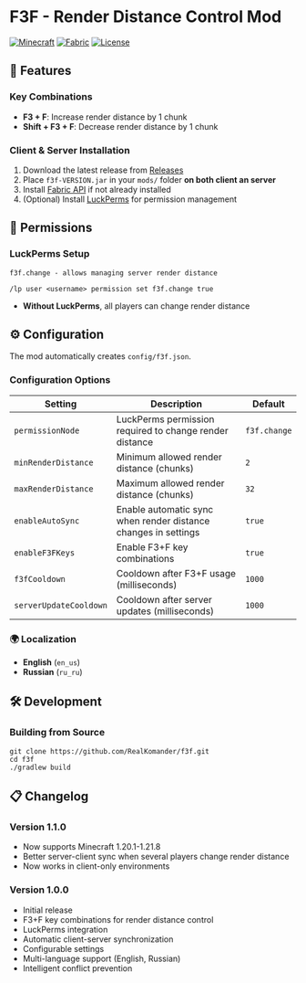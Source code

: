 # F3F - Render Distance Control Mod

[![Minecraft](https://img.shields.io/badge/Minecraft-1.20.1:1.21.7-green.svg)](https://minecraft.net/)
[![Fabric](https://img.shields.io/badge/Fabric-Latest-blue.svg)](https://fabricmc.net/)
[![License](https://img.shields.io/badge/License-All%20Rights%20Reserved-red.svg)](#license)

## 🎯 Features

### Key Combinations
- **F3 + F**: Increase render distance by 1 chunk
- **Shift + F3 + F**: Decrease render distance by 1 chunk

### Client & Server Installation
1. Download the latest release from [Releases](https://github.com/RealKomander/f3f/releases)
2. Place `f3f-VERSION.jar` in your `mods/` folder **on both client an server**
3. Install [Fabric API](https://modrinth.com/mod/fabric-api) if not already installed
4. (Optional) Install [LuckPerms](https://luckperms.net/) for permission management

## 🔐 Permissions

### LuckPerms Setup

```
f3f.change - allows managing server render distance

/lp user <username> permission set f3f.change true
```

- **Without LuckPerms**, all players can change render distance

## ⚙️ Configuration

The mod automatically creates `config/f3f.json`.


### Configuration Options

| Setting | Description | Default |
|---------|-------------|---------|
| `permissionNode` | LuckPerms permission required to change render distance | `f3f.change` |
| `minRenderDistance` | Minimum allowed render distance (chunks) | `2` |
| `maxRenderDistance` | Maximum allowed render distance (chunks) | `32` |
| `enableAutoSync` | Enable automatic sync when render distance changes in settings | `true` |
| `enableF3FKeys` | Enable F3+F key combinations | `true` |
| `f3fCooldown` | Cooldown after F3+F usage (milliseconds) | `1000` |
| `serverUpdateCooldown` | Cooldown after server updates (milliseconds) | `1000` |

### 🌍 Localization
- **English** (`en_us`)
- **Russian** (`ru_ru`)

## 🛠️ Development

### Building from Source
```
git clone https://github.com/RealKomander/f3f.git
cd f3f
./gradlew build
```

## 📋 Changelog

### Version 1.1.0
- Now supports Minecraft 1.20.1-1.21.8
- Better server-client sync when several players change render distance
- Now works in client-only environments

### Version 1.0.0
- Initial release
- F3+F key combinations for render distance control
- LuckPerms integration
- Automatic client-server synchronization
- Configurable settings
- Multi-language support (English, Russian)
- Intelligent conflict prevention

